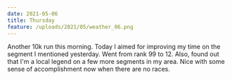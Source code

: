 ```yaml
---
date: 2021-05-06
title: Thursday
feature: /uploads/2021/05/weather_06.png
---
```


Another 10k run this morning. Today I aimed for improving my time on the segment I mentioned yesterday. Went from rank 99 to 12. Also, found out that I'm a local legend on a few more segments in my area. Nice with some sense of accomplishment now when there are no races.
